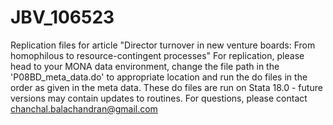 # JBV_106523
Replication files for article "Director turnover in new venture boards: From homophilous to resource-contingent processes"
For replication, please head to your MONA data environment, change the file path in the 'P08BD_meta_data.do' to appropriate location and run the do files in the order as given in the meta data. 
These do files are run on Stata 18.0 - future versions may contain updates to routines. For questions, please contact chanchal.balachandran@gmail.com
